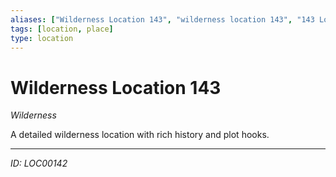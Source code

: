 ```yaml
---
aliases: ["Wilderness Location 143", "wilderness location 143", "143 Location Wilderness"]
tags: [location, place]
type: location
---
```


# Wilderness Location 143

*Wilderness*

A detailed wilderness location with rich history and plot hooks.

---
*ID: LOC00142*